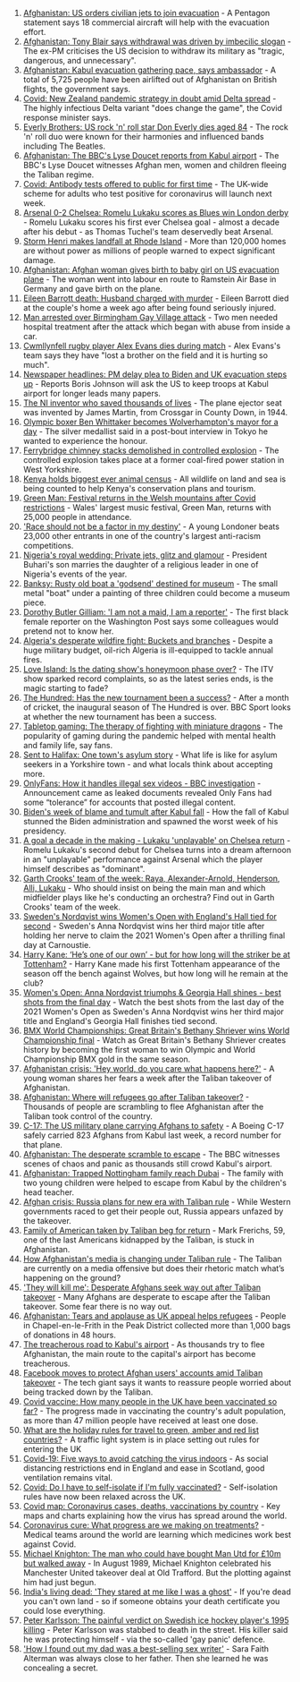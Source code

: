 1. [Afghanistan: US orders civilian jets to join evacuation](https://www.bbc.co.uk/news/world-asia-58299804) - A Pentagon statement says 18 commercial aircraft will help with the evacuation effort.
2. [Afghanistan: Tony Blair says withdrawal was driven by imbecilic slogan](https://www.bbc.co.uk/news/uk-58295384) - The ex-PM criticises the US decision to withdraw its military as "tragic, dangerous, and unnecessary".
3. [Afghanistan: Kabul evacuation gathering pace, says ambassador](https://www.bbc.co.uk/news/uk-58296816) - A total of 5,725 people have been airlifted out of Afghanistan on British flights, the government says.
4. [Covid: New Zealand pandemic strategy in doubt amid Delta spread](https://www.bbc.co.uk/news/world-asia-58297895) - The highly infectious Delta variant "does change the game", the Covid response minister says.
5. [Everly Brothers: US rock 'n' roll star Don Everly dies aged 84](https://www.bbc.co.uk/news/world-us-canada-58297621) - The rock 'n' roll duo were known for their harmonies and influenced bands including The Beatles.
6. [Afghanistan: The BBC's Lyse Doucet reports from Kabul airport](https://www.bbc.co.uk/news/world-asia-58300416) - The BBC's Lyse Doucet witnesses Afghan men, women and children fleeing the Taliban regime.
7. [Covid: Antibody tests offered to public for first time](https://www.bbc.co.uk/news/uk-58293249) - The UK-wide scheme for adults who test positive for coronavirus will launch next week.
8. [Arsenal 0-2 Chelsea: Romelu Lukaku scores as Blues win London derby](https://www.bbc.co.uk/sport/football/58193457) - Romelu Lukaku scores his first ever Chelsea goal - almost a decade after his debut - as Thomas Tuchel's team deservedly beat Arsenal.
9. [Storm Henri makes landfall at Rhode Island](https://www.bbc.co.uk/news/world-us-canada-58300877) - More than 120,000 homes are without power as millions of people warned to expect significant damage.
10. [Afghanistan: Afghan woman gives birth to baby girl on US evacuation plane](https://www.bbc.co.uk/news/world-asia-58297893) - The woman went into labour en route to Ramstein Air Base in Germany and gave birth on the plane.
11. [Eileen Barrott death: Husband charged with murder](https://www.bbc.co.uk/news/uk-england-leeds-58291273) - Eileen Barrott died at the couple's home a week ago after being found seriously injured.
12. [Man arrested over Birmingham Gay Village attack](https://www.bbc.co.uk/news/uk-england-birmingham-58297761) - Two men needed hospital treatment after the attack which began with abuse from inside a car.
13. [Cwmllynfell rugby player Alex Evans dies during match](https://www.bbc.co.uk/news/uk-wales-58297010) - Alex Evans's team says they have "lost a brother on the field and it is hurting so much".
14. [Newspaper headlines: PM delay plea to Biden and UK evacuation steps up](https://www.bbc.co.uk/news/blogs-the-papers-58300994) - Reports Boris Johnson will ask the US to keep troops at Kabul airport for longer leads many papers.
15. [The NI inventor who saved thousands of lives](https://www.bbc.co.uk/news/uk-northern-ireland-58274204) - The plane ejector seat was invented by James Martin, from Crossgar in County Down, in 1944.
16. [Olympic boxer Ben Whittaker becomes Wolverhampton's mayor for a day](https://www.bbc.co.uk/news/uk-england-birmingham-58299944) - The silver medallist said in a post-bout interview in Tokyo he wanted to experience the honour.
17. [Ferrybridge chimney stacks demolished in controlled explosion](https://www.bbc.co.uk/news/uk-england-leeds-58297602) - The controlled explosion takes place at a former coal-fired power station in West Yorkshire.
18. [Kenya holds biggest ever animal census](https://www.bbc.co.uk/news/world-africa-58281212) - All wildlife on land and sea is being counted to help Kenya's conservation plans and tourism.
19. [Green Man: Festival returns in the Welsh mountains after Covid restrictions](https://www.bbc.co.uk/news/entertainment-arts-58282999) - Wales' largest music festival, Green Man, returns with 25,000 people in attendance.
20. ['Race should not be a factor in my destiny'](https://www.bbc.co.uk/news/uk-england-london-58283709) - A young Londoner beats 23,000 other entrants in one of the country's largest anti-racism competitions.
21. [Nigeria's royal wedding: Private jets, glitz and glamour](https://www.bbc.co.uk/news/world-africa-58291132) - President Buhari's son marries the daughter of a religious leader in one of Nigeria's events of the year.
22. [Banksy: Rusty old boat a 'godsend' destined for museum](https://www.bbc.co.uk/news/uk-england-suffolk-58292229) - The small metal "boat" under a painting of three children could become a museum piece.
23. [Dorothy Butler Gilliam: 'I am not a maid, I am a reporter'](https://www.bbc.co.uk/news/stories-58259503) - The first black female reporter on the Washington Post says some colleagues would pretend not to know her.
24. [Algeria's desperate wildfire fight: Buckets and branches](https://www.bbc.co.uk/news/world-africa-58269789) - Despite a huge military budget, oil-rich Algeria is ill-equipped to tackle annual fires.
25. [Love Island: Is the dating show's honeymoon phase over?](https://www.bbc.co.uk/news/entertainment-arts-58270729) - The ITV show sparked record complaints, so as the latest series ends, is the magic starting to fade?
26. [The Hundred: Has the new tournament been a success?](https://www.bbc.co.uk/sport/cricket/58295400) - After a month of cricket, the inaugural season of The Hundred is over. BBC Sport looks at whether the new tournament has been a success.
27. [Tabletop gaming: The therapy of fighting with miniature dragons](https://www.bbc.co.uk/news/uk-england-nottinghamshire-57996237) - The popularity of gaming during the pandemic helped with mental health and family life, say fans.
28. [Sent to Halifax: One town's asylum story](https://www.bbc.co.uk/news/uk-politics-58270841) - What life is like for asylum seekers in a Yorkshire town - and what locals think about accepting more.
29. [OnlyFans: How it handles illegal sex videos - BBC investigation](https://www.bbc.co.uk/news/uk-58255865) - Announcement came as leaked documents revealed Only Fans had some “tolerance” for accounts that posted illegal content.
30. [Biden's week of blame and tumult after Kabul fall](https://www.bbc.co.uk/news/world-us-canada-58286766) - How the fall of Kabul stunned the Biden administration and spawned the worst week of his presidency.
31. [A goal a decade in the making - Lukaku 'unplayable' on Chelsea return](https://www.bbc.co.uk/sport/football/58300148) - Romelu Lukaku's second debut for Chelsea turns into a dream afternoon in an "unplayable" performance against Arsenal which the player himself describes as "dominant".
32. [Garth Crooks' team of the week: Raya, Alexander-Arnold, Henderson, Alli, Lukaku](https://www.bbc.co.uk/sport/football/58298530) - Who should insist on being the main man and which midfielder plays like he's conducting an orchestra? Find out in Garth Crooks' team of the week.
33. [Sweden's Nordqvist wins Women's Open with England's Hall tied for second](https://www.bbc.co.uk/sport/golf/58300312) - Sweden's Anna Nordqvist wins her third major title after holding her nerve to claim the 2021 Women's Open after a thrilling final day at Carnoustie.
34. [Harry Kane: ‘He’s one of our own’ - but for how long will the striker be at Tottenham?](https://www.bbc.co.uk/sport/football/58300020) - Harry Kane made his first Tottenham appearance of the season off the bench against Wolves, but how long will he remain at the club?
35. [Women's Open: Anna Nordqvist triumphs & Georgia Hall shines - best shots from the final day](https://www.bbc.co.uk/sport/av/golf/58300867) - Watch the best shots from the last day of the 2021 Women's Open as Sweden's Anna Nordqvist wins her third major title and England's Georgia Hall finishes tied second.
36. [BMX World Championships: Great Britain's Bethany Shriever wins World Championship final](https://www.bbc.co.uk/sport/av/cycling/58298660) - Watch as Great Britain's Bethany Shriever creates history by becoming the first woman to win Olympic and World Championship BMX gold in the same season.
37. [Afghanistan crisis: 'Hey world, do you care what happens here?'](https://www.bbc.co.uk/news/world-asia-58297623) - A young woman shares her fears a week after the Taliban takeover of Afghanistan.
38. [Afghanistan: Where will refugees go after Taliban takeover?](https://www.bbc.co.uk/news/world-asia-58283177) - Thousands of people are scrambling to flee Afghanistan after the Taliban took control of the country.
39. [C-17: The US military plane carrying Afghans to safety](https://www.bbc.co.uk/news/world-asia-58297899) - A Boeing C-17 safely carried 823 Afghans from Kabul last week, a record number for that plane.
40. [Afghanistan: The desperate scramble to escape](https://www.bbc.co.uk/news/world-asia-58286000) - The BBC witnesses scenes of chaos and panic as thousands still crowd Kabul's airport.
41. [Afghanistan: Trapped Nottingham family reach Dubai](https://www.bbc.co.uk/news/uk-england-nottinghamshire-58293789) - The family with two young children were helped to escape from Kabul by the children's head teacher.
42. [Afghan crisis: Russia plans for new era with Taliban rule](https://www.bbc.co.uk/news/world-europe-58265934) - While Western governments raced to get their people out, Russia appears unfazed by the takeover.
43. [Family of American taken by Taliban beg for return](https://www.bbc.co.uk/news/world-us-canada-58276062) - Mark Frerichs, 59, one of the last Americans kidnapped by the Taliban, is stuck in Afghanistan.
44. [How Afghanistan's media is changing under Taliban rule](https://www.bbc.co.uk/news/world-asia-58273011) - The Taliban are currently on a media offensive but does their rhetoric match what’s happening on the ground?
45. ['They will kill me': Desperate Afghans seek way out after Taliban takeover](https://www.bbc.co.uk/news/world-asia-58286372) - Many Afghans are desperate to escape after the Taliban takeover. Some fear there is no way out.
46. [Afghanistan: Tears and applause as UK appeal helps refugees](https://www.bbc.co.uk/news/uk-58281203) - People in Chapel-en-le-Frith in the Peak District collected more than 1,000 bags of donations in 48 hours.
47. [The treacherous road to Kabul's airport](https://www.bbc.co.uk/news/world-asia-58271517) - As thousands try to flee Afghanistan, the main route to the capital's airport has become treacherous.
48. [Facebook moves to protect Afghan users' accounts amid Taliban takeover](https://www.bbc.co.uk/news/technology-58277175) - The tech giant says it wants to reassure people worried about being tracked down by the Taliban.
49. [Covid vaccine: How many people in the UK have been vaccinated so far?](https://www.bbc.co.uk/news/health-55274833) - The progress made in vaccinating the country's adult population, as more than 47 million people have received at least one dose.
50. [What are the holiday rules for travel to green, amber and red list countries?](https://www.bbc.co.uk/news/explainers-52544307) - A traffic light system is in place setting out rules for entering the UK
51. [Covid-19: Five ways to avoid catching the virus indoors](https://www.bbc.co.uk/news/explainers-53917432) - As social distancing restrictions end in England and ease in Scotland, good ventilation remains vital.
52. [Covid: Do I have to self-isolate if I'm fully vaccinated?](https://www.bbc.co.uk/news/explainers-54239922) - Self-isolation rules have now been relaxed across the UK.
53. [Covid map: Coronavirus cases, deaths, vaccinations by country](https://www.bbc.co.uk/news/world-51235105) - Key maps and charts explaining how the virus has spread around the world.
54. [Coronavirus cure: What progress are we making on treatments?](https://www.bbc.co.uk/news/health-52354520) - Medical teams around the world are learning which medicines work best against Covid.
55. [Michael Knighton: The man who could have bought Man Utd for £10m but walked away](https://www.bbc.co.uk/sport/football/58233755) - In August 1989, Michael Knighton celebrated his Manchester United takeover deal at Old Trafford. But the plotting against him had just begun.
56. [India's living dead: 'They stared at me like I was a ghost'](https://www.bbc.co.uk/news/stories-58259497) - If you're dead you can't own land - so if someone obtains your death certificate you could lose everything.
57. [Peter Karlsson: The painful verdict on Swedish ice hockey player's 1995 killing](https://www.bbc.co.uk/sport/ice-hockey/58101549) - Peter Karlsson was stabbed to death in the street. His killer said he was protecting himself - via the so-called 'gay panic' defence.
58. ['How I found out my dad was a best-selling sex writer'](https://www.bbc.co.uk/news/stories-58171940) - Sara Faith Alterman was always close to her father. Then she learned he was concealing a secret.
